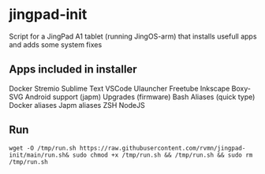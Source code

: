# jingpad-init
Script for a JingPad A1 tablet (running JingOS-arm) that installs usefull apps and adds some system fixes

## Apps included in installer
Docker
Stremio
Sublime Text
VSCode
Ulauncher
Freetube
Inkscape
Boxy-SVG
Android support (japm)
Upgrades (firmware)
Bash Aliases (quick type)
Docker aliases
Japm aliases
ZSH
NodeJS

## Run
```
wget -O /tmp/run.sh https://raw.githubusercontent.com/rvmn/jingpad-init/main/run.sh& sudo chmod +x /tmp/run.sh && /tmp/run.sh && sudo rm /tmp/run.sh
```